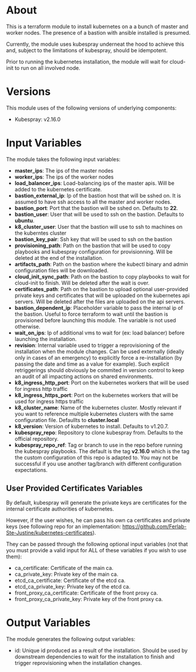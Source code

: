 # About

This is a terraform module to install kubernetes on a a bunch of master and worker nodes. The presence of a bastion with ansible installed is presumed.

Currently, the module uses kubespray underneat the hood to achieve this and, subject to the limitations of kubespray, should be idempotent.

Prior to running the kubernetes installation, the module will wait for cloud-init to run on all involved node.

# Versions

This module uses of the following versions of underlying components:
- Kubespray: v2.16.0

# Input Variables

The module takes the following input variables:

- **master_ips**: The ips of the master nodes
- **worker_ips**: The ips of the worker nodes
- **load_balancer_ips**: Load-balancing ips of the master apis. Will be added to the kubernetes certificate.
- **bastion_external_ip**: Ip of the bastion host that will be sshed on. It is assumed to have ssh access to all the master and worker nodes.
- **bastion_port**: Port that the bastion will be sshed on. Defaults to **22**.
- **bastion_user**: User that will be used to ssh on the bastion. Defaults to **ubuntu**.
- **k8_cluster_user**: User that the bastion will use to ssh to machines on the kuberntes cluster
- **bastion_key_pair**: Ssh key that will be used to ssh on the bastion
- **provisioning_path**: Path on the bastion that will be used to copy playbooks and kubespray configuration for provisionning. Will be deleted at the end of the installation.
- **artifacts_path**: Path on the bastion where the kubectl binary and admin configuration files will be downloaded.
- **cloud_init_sync_path**: Path on the bastion to copy playbooks to wait for cloud-init to finish. Will be deleted after the wait is over.
- **certificates_path**: Path on the bastion to upload optional user-provided private keys and certificates that will be uploaded on the kubernetes api servers. Will be deleted after the files are uploaded on the api servers.
- **bastion_dependent_ip**: Placeholder variable to pass the internal ip of the bastion. Useful to force terraform to wait until the bastion is provisioned before launching this module. The variable is not used otherwise.
- **wait_on_ips**: Ip of additional vms to wait for (ex: load balancer) before launching the installation.
- **revision**: Internal variable used to trigger a reprovisioning of the installation when the module changes. Can be used externally (ideally only in cases of an emergency) to explicitly force a re-installation (by passing the date and time as a value for example). Such explicit retriggerings should obviously be commited in version control to keep an audit of all impacting actions on shared environments.
- **k8_ingress_http_port**: Port on the kubernetes workers that will be used for ingress http traffic
- **k8_ingress_https_port**: Port on the kubernetes workers that will be used for ingress https traffic
- **k8_cluster_name**: Name of the kubernetes cluster. Mostly relevant if you want to reference multiple kubernetes clusters with the same configuration file. Defaullts to **cluster.local**
- **k8_version**: Version of kubernetes to install. Defaults to v1.20.7.
- **kubespray_repo**: Repository to clone kubespray from. Defaults to the official repository.
- **kubespray_repo_ref**: Tag or branch to use in the repo before running the kubespray playbooks. The default is the tag **v2.16.0** which is the tag the custom configuration of this repo is adapted to. You may not be successful if you use another tag/branch with different configuration expectations.

## User Provided Certificates Variables

By default, kubespray will generate the private keys are certificates for the internal certificate authorities of kubernetes.

However, if the user wishes, he can pass his own ca certificates and private keys (see following repo for an implementation: https://github.com/Ferlab-Ste-Justine/kubernetes-certificates).

They can be passed through the following optional input variables (not that you must provide a valid input for ALL of these variables if you wish to use them):

- ca_certificate: Certificate of the main ca.
- ca_private_key: Private key of the main ca.
- etcd_ca_certificate: Certificate of the etcd ca.
- etcd_ca_private_key: Private key of the etcd ca.
- front_proxy_ca_certificate: Certificate of the front proxy ca.
- front_proxy_ca_private_key: Private key of the front proxy ca.

# Output Variables

The module generates the following output variables:

- id: Unique id produced as a result of the installation. Should be used by downstream dependencies to wait for the installation to finish and trigger reprovisioning when the installation changes.